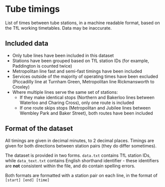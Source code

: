 # Tube timings
List of times between tube stations, in a machine readable format, based on the TfL working timetables. Data may be inaccurate.

## Included data
- Only tube lines have been included in this dataset
- Stations have been grouped based on TfL station IDs (for example, Paddington is counted twice)
- Metropolitan line fast and semi-fast timings have been included
- Services outside of the majority of operating times have been excluded (Piccadilly line at Turnham Green, Metropolitan line Rickmansworth to Croxley)
- Where multiple lines serve the same set of stations:
    - If they make identical stops (Northern and Bakerloo lines between Waterloo and Charing Cross), only one route is included
    - If one route skips stops (Metropolitan and Jubilee lines between Wembley Park and Baker Street), both routes have been included

## Format of the dataset
All timings are given in decimal minutes, to 2 decimal places. Timings are given for both directions between station pairs (they do differ sometimes).

The dataset is provided in two forms. `data.txt` contains TfL station IDs, while `data_text.txt` contains English shorthand identifier - these identifiers are **not** consistent within the file, and do contain spelling errors.

Both formats are formatted with a station pair on each line, in the format of `[start] [end] [time]`
